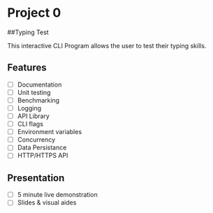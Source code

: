 # Project 0
##Typing Test

This interactive CLI Program allows the user to test their typing skills. 

## Features
- [ ] Documentation
- [ ] Unit testing
- [ ] Benchmarking
- [ ] Logging
- [ ] API Library
- [ ] CLI flags
- [ ] Environment variables
- [ ] Concurrency
- [ ] Data Persistance
- [ ] HTTP/HTTPS API

## Presentation
- [ ] 5 minute live demonstration
- [ ] Slides & visual aides